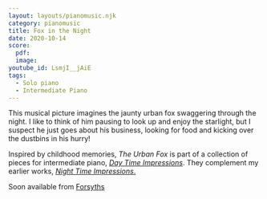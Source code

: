 ```yaml
---
layout: layouts/pianomusic.njk
category: pianomusic
title: Fox in the Night
date: 2020-10-14
score:
  pdf: 
  image: 
youtube_id: LsmjI__jAiE
tags:
  - Solo piano
  - Intermediate Piano
---
```

This musical picture imagines the jaunty urban fox swaggering through the night. I like to think of him pausing to look up and enjoy the starlight, but I suspect he just goes about his business, looking for food and kicking over the dustbins in his hurry!



Inspired by childhood memories, *The Urban Fox* is part of a collection of pieces for intermediate piano, [*Day Time Impressions*](/composer/publications/day-time-impressions/). They complement my earlier works, [*Night Time Impressions*.](/composer/publications/night-time-impressions/)

Soon available from [Forsyths](https://www.forsyths.co.uk/)